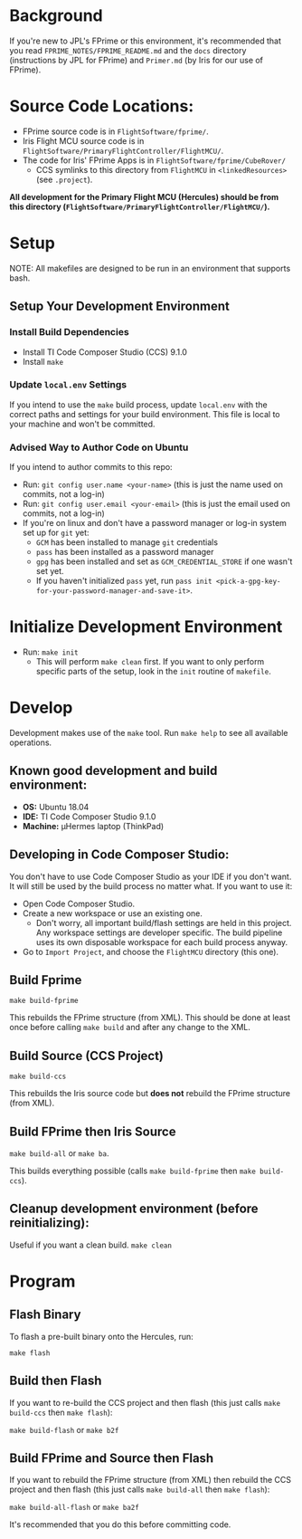 # Background
If you're new to JPL's FPrime or this environment, it's recommended that you read `FPRIME_NOTES/FPRIME_README.md` and the `docs` directory (instructions by JPL for FPrime) and `Primer.md` (by Iris for our use of FPrime).

# Source Code Locations:
- FPrime source code is in `FlightSoftware/fprime/`.
- Iris Flight MCU source code is in `FlightSoftware/PrimaryFlightController/FlightMCU/`.
- The code for Iris' FPrime Apps is in `FlightSoftware/fprime/CubeRover/`
  - CCS symlinks to this directory from `FlightMCU` in `<linkedResources>` (see `.project`).

**All development for the Primary Flight MCU (Hercules) should be from this directory (`FlightSoftware/PrimaryFlightController/FlightMCU/`).**

# **Setup**
NOTE: All makefiles are designed to be run in an environment that supports bash.

## **Setup Your Development Environment**

### **Install Build Dependencies**

- Install TI Code Composer Studio (CCS) 9.1.0
- Install `make`

### **Update `local.env` Settings**
If you intend to use the `make` build process, update `local.env` with the correct paths and settings for your build environment. This file is local to your machine and won't be committed.

### **Advised Way to Author Code on Ubuntu**
If you intend to author commits to this repo:
- Run: `git config user.name <your-name>` (this is just the name used on commits, not a log-in)
- Run: `git config user.email <your-email>` (this is just the email used on commits, not a log-in)
- If you're on linux and don't have a password manager or log-in system set up for `git` yet:
    - `GCM` has been installed to manage `git` credentials
    - `pass` has been installed as a password manager
    - `gpg` has been installed and set as `GCM_CREDENTIAL_STORE` if one wasn't set yet.
    - If you haven't initialized `pass` yet, run `pass init <pick-a-gpg-key-for-your-password-manager-and-save-it>`.

# **Initialize Development Environment**
- Run: `make init`
    - This will perform `make clean` first. If you want to only perform specific parts of the setup, look in the `init` routine of `makefile`.

# **Develop**

Development makes use of the `make` tool. Run `make help` to see all available operations.

## Known good development and build environment:

- **OS:** Ubuntu 18.04
- **IDE:** TI Code Composer Studio 9.1.0
- **Machine:** µHermes laptop (ThinkPad)

## Developing in Code Composer Studio:
You don't have to use Code Composer Studio as your IDE if you don't want.
It will still be used by the build process no matter what. If you want to use it:

- Open Code Composer Studio.
- Create a new workspace or use an existing one.
    - Don't worry, all important build/flash settings are held in this project. Any workspace settings are developer specific. The build pipeline uses its own disposable workspace for each build process anyway.
- Go to `Import Project`, and choose the `FlightMCU` directory (this one).

## **Build Fprime**
`make build-fprime`

This rebuilds the FPrime structure (from XML). This should be done at least once before calling `make build` and after any change to the XML.

## **Build Source (CCS Project)**
`make build-ccs`

This rebuilds the Iris source code but **does not** rebuild the FPrime structure (from XML).

## **Build FPrime then Iris Source**
`make build-all` or `make ba`.

This builds everything possible (calls `make build-fprime` then `make build-ccs`).

## Cleanup development environment (before reinitializing):
Useful if you want a clean build.
`make clean`

# **Program**

## **Flash Binary**
To flash a pre-built binary onto the Hercules, run:

`make flash`

## **Build then Flash**
If you want to re-build the CCS project and then flash (this just calls `make build-ccs` then `make flash`):

`make build-flash` or `make b2f`

## **Build FPrime and Source then Flash**
If you want to rebuild the FPrime structure (from XML) then rebuild the CCS project and then flash (this just calls `make build-all` then `make flash`):

`make build-all-flash` or `make ba2f`

It's recommended that you do this before committing code.